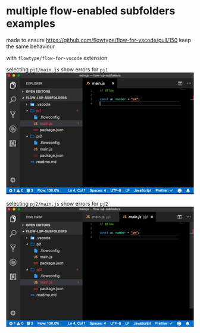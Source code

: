 # multiple flow-enabled subfolders examples

made to ensure https://github.com/flowtype/flow-for-vscode/pull/150 keep the same behaviour

with `flowtype/flow-for-vscode` extension

selecting `pj1/main.js` show errors for `pj1`
<img src='pj1-main.png'></img>

selecting `pj2/main.js` show errors for `pj2`
<img src='pj2-main.png'></img>
